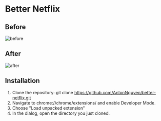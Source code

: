 # Better Netflix

## Before
![before](https://cloud.githubusercontent.com/assets/659985/6765307/688fffb0-cfb0-11e4-96ed-245d7e8108ee.png)

## After
![after](https://cloud.githubusercontent.com/assets/659985/6765306/68836b74-cfb0-11e4-8725-f8e049663433.png)

## Installation

1. Clone the repository: git clone https://github.com/AntonNguyen/better-netflix.git
2. Navigate to chrome://chrome/extensions/ and enable Developer Mode.
3. Choose "Load unpacked extension"
4. In the dialog, open the directory you just cloned.
